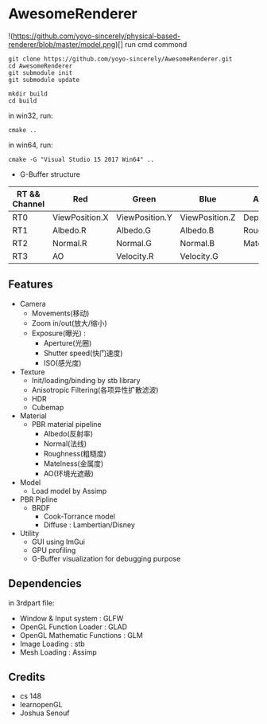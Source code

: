 # AwesomeRenderer
!(https://github.com/yoyo-sincerely/physical-based-renderer/blob/master/model.png)[]
run cmd commond 

```
git clone https://github.com/yoyo-sincerely/AwesomeRenderer.git
cd AwesomeRenderer
git submodule init
git submodule update

mkdir build
cd build
```
in win32, run:
```
cmake ..
```

in win64, run:
```
cmake -G "Visual Studio 15 2017 Win64" ..
```

- G-Buffer structure

<!--![](https://github.com/yoyo-sincerely/MyPic/blob/master/PBR/GBuffer_data_structure.png?raw=true)-->

| RT && Channel | Red | Green | Blue | Alpha |
| - | - | - | - | - |
| RT0 | ViewPosition.X | ViewPosition.Y | ViewPosition.Z | Depth |
| RT1 | Albedo.R | Albedo.G | Albedo.B | Roughness |
| RT2 | Normal.R | Normal.G | Normal.B | Matelness | 
| RT3 | AO | Velocity.R | Velocity.G | 


## Features

- Camera
	- Movements(移动)
	- Zoom in/out(放大/缩小)
	- Exposure(曝光) :
		- Aperture(光圈)
		- Shutter speed(快门速度)
		- ISO(感光度)
- Texture
	- Init/loading/binding by stb library
	- Anisotropic Filtering(各项异性扩散滤波)
	- HDR
	- Cubemap
- Material
	- PBR material pipeline
		- Albedo(反射率)
		- Normal(法线)
		- Roughness(粗糙度)
		- Matelness(金属度)
		- AO(环境光遮蔽)
- Model
	- Load model by Assimp
- PBR Pipline
	- BRDF
		- Cook-Torrance model
		- Diffuse : Lambertian/Disney
- Utility
	- GUI using ImGui
	- GPU profiling
	- G-Buffer visualization for debugging purpose

## Dependencies

in 3rdpart file:

- Window & Input system : GLFW
- OpenGL Function Loader : GLAD
- OpenGL Mathematic Functions : GLM
- Image Loading : stb
- Mesh Loading : Assimp

## Credits

- cs 148
- learnopenGL
- Joshua Senouf
